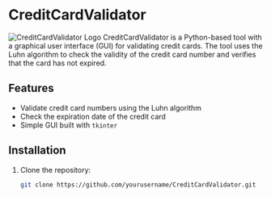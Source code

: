 # CreditCardValidator
![CreditCardValidator Logo](https://github.com/TetianaBovanenko/CardValidatorApp/raw/main/logo.png)
CreditCardValidator is a Python-based tool with a graphical user interface (GUI) for validating credit cards. The tool uses the Luhn algorithm to check the validity of the credit card number and verifies that the card has not expired.

## Features
- Validate credit card numbers using the Luhn algorithm
- Check the expiration date of the credit card
- Simple GUI built with `tkinter`

## Installation
1. Clone the repository:
   ```sh
   git clone https://github.com/yourusername/CreditCardValidator.git
